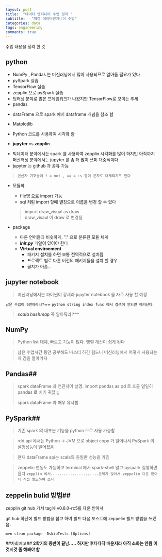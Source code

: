 ```yaml
---
layout: post
title:  "데이터 엔지니어 수업 정리 "
subtitle:   "패캠 데이터엔지니어 수업"
categories: data
tags: engineering
comments: true
---
```

수업 내용을 정리 한 것

## python

* NumPy , Pandas 는 머신러닝에서 많이 사용되므로 알아둘 필요가 있다
* pySpark 실습
* TensorFlow 실습
* zepplin 으로 pySpark 실습
* 딥러닝 분야로 많은 프레임워크가 나왔지만 TensorFlow로 모이는 추세
* pandas
 - dataFrame 으로 spark 에서 dataframe 개념을 참조 함
* Matplotlib
 - Python 코드를 사용하여 시각화 함
* **jupyter** vs **zepplin**
 - 빅데이터 분야에서는 spark 를 사용하여 zepplin 시각화를 많이 하지만 아직까지 머신러닝 분야에서는 jupyter 를 좀 더 많이 쓰며 대중적이다
 - jupyter 는 github 과 공유 가능

> ```연산자 기호들이 ! = not , == = is 같이 문자로 대체되기도 한다```

* 모듈화
	* file명 으로 import 가능 	
	* sql 처럼 import 할때 별칭으로 이름을 변경 할 수 있다

	> import draw_visual as draw 	
	draw_visaul 이 draw 로 변경됨

* package
	* 다른 언어들과 비슷하게, "." 으로 분류된 모듈 체계
	* ***__init__.py*** 파일이 있어야 한다
	* **Virtual environment**
		* 패키지 설치를 하면 보통 전역적으로 설치됨
		* 프로젝트 별로 다른 버전의 패키지들을 설치 할 경우
		* 골치가 아픈... 			

## jupyter notebook
>머신러닝에서는 파이썬이 강세라 jupyter notebook 을 자주 사용 할 예정

```남은 수업이 6번이라니?ㅠㅠ```
```python string index func 에서 검색이 안되면 에러난다```

> ***scala hashmap*** 꼭 알아둬라!***

## NumPy
>Python list 대체, 빠르고 기능이 많다.
>행렬 계산이 쉽게 된다

>남은 수업시간 동안 공부해도 마스터 하긴 힘드니 머신러닝에서 어떻게 사용되는지 감을 알아가자

## Pandas##
>spark dataFrame 과 연관지어 설명.
>import pandas as pd 로 호출 일일히 pandas 로 치기 귀찮;;;
>
>spark dataFrame 과 매우 유사함

## PySpark##
>기존 spark 의 대부분 기능을 python 으로 사용 가능함

>rdd api 에서는  Python -> JVM 으로 object copy 가 일어나서 PySpark 의 실행성능이 떨어졌음

>현재 dataFrame api는 scala와 동일한 성능을 가짐

>zeppelin 연동도 가능하고 terminal 에서 spark-shell 말고 pyspark 실행하면 된다
```zepplin 에서......................문제가 많아서 zeppelin 다운 받아서 직접 빌드하여 쓰자```



## zeppelin bulid 방법##
zepplin git hub 가서 tag에 v0.8.0-rc5를 다운 받아서

git hub 하단에 빌드 방법을 참고 하여 빌드
다음 포스트에 zeppelin 빌드 방법을 쓰겠음.
```
mvn clean package -DskipTests [Options]
```



##차회예고##
**2학기의 중반이 끝남.....
하지만 후다다닥 배운지라 아직 소화는 안됨 이것저것 좀 해봐야 함**
